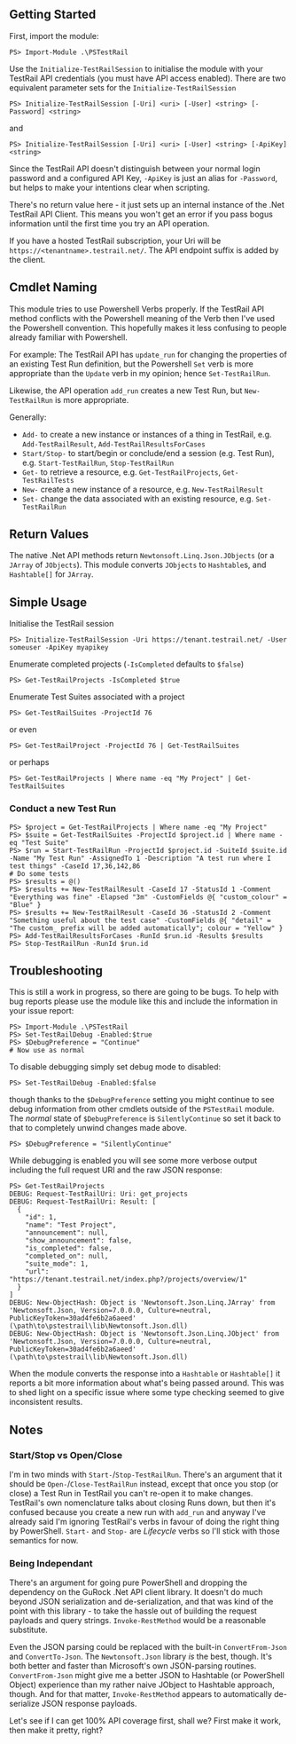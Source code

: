 ## Getting Started

First, import the module:

    PS> Import-Module .\PSTestRail

Use the `Initialize-TestRailSession` to initialise the module with your TestRail API credentials (you must have API access enabled). There are two equivalent parameter sets for the `Initialize-TestRailSession`

    PS> Initialize-TestRailSession [-Uri] <uri> [-User] <string> [-Password] <string>

and

    PS> Initialize-TestRailSession [-Uri] <uri> [-User] <string> [-ApiKey] <string>

Since the TestRail API doesn't distinguish between your normal login password and a configured API Key, `-ApiKey` is just an alias for `-Password`, but helps to make your intentions clear when scripting.

There's no return value here - it just sets up an internal instance of the .Net TestRail API Client. This means you won't get an error if you pass bogus information until the first time you try an API operation.

If you have a hosted TestRail subscription, your Uri will be `https://<tenantname>.testrail.net/`. The API endpoint suffix is added by the client.

## Cmdlet Naming

This module tries to use Powershell Verbs properly. If the TestRail API method conflicts with the Powershell meaning of the Verb then I've used the Powershell convention. This hopefully makes it less confusing to people already familiar with Powershell.

For example: The TestRail API has `update_run` for changing the properties of an existing Test Run definition, but the Powershell `Set` verb is more appropriate than the `Update` verb in my opinion; hence `Set-TestRailRun`.

Likewise, the API operation `add_run` creates a new Test Run, but `New-TestRailRun` is more appropriate.

Generally:

* `Add-` to create a new instance or instances of a thing in TestRail, e.g. `Add-TestRailResult`, `Add-TestRailResultsForCases`
* `Start/Stop-` to start/begin or conclude/end a session (e.g. Test Run), e.g. `Start-TestRailRun`, `Stop-TestRailRun`
* `Get-` to retrieve a resource, e.g. `Get-TestRailProjects`, `Get-TestRailTests`
* `New-` create a new instance of a resource, e.g. `New-TestRailResult`
* `Set-` change the data associated with an existing resource, e.g. `Set-TestRailRun`

## Return Values

The native .Net API methods return `Newtonsoft.Linq.Json.JObjects` (or a `JArray` of `JObjects`). This module converts `JObjects` to `Hashtable`s, and `Hashtable[]` for `JArray`.

## Simple Usage

Initialise the TestRail session

    PS> Initialize-TestRailSession -Uri https://tenant.testrail.net/ -User someuser -ApiKey myapikey

Enumerate completed projects (`-IsCompleted` defaults to `$false`)

    PS> Get-TestRailProjects -IsCompleted $true

Enumerate Test Suites associated with a project

    PS> Get-TestRailSuites -ProjectId 76

 or even

    PS> Get-TestRailProject -ProjectId 76 | Get-TestRailSuites

or perhaps

    PS> Get-TestRailProjects | Where name -eq "My Project" | Get-TestRailSuites

### Conduct a new Test Run

    PS> $project = Get-TestRailProjects | Where name -eq "My Project"
    PS> $suite = Get-TestRailSuites -ProjectId $project.id | Where name -eq "Test Suite"
    PS> $run = Start-TestRailRun -ProjectId $project.id -SuiteId $suite.id -Name "My Test Run" -AssignedTo 1 -Description "A test run where I test things" -CaseId 17,36,142,86
    # Do some tests
    PS> $results = @()
    PS> $results += New-TestRailResult -CaseId 17 -StatusId 1 -Comment "Everything was fine" -Elapsed "3m" -CustomFields @{ "custom_colour" = "Blue" }
    PS> $results += New-TestRailResult -CaseId 36 -StatusId 2 -Comment "Something useful about the test case" -CustomFields @{ "detail" = "The custom_ prefix will be added automatically"; colour = "Yellow" }
    PS> Add-TestRailResultsForCases -RunId $run.id -Results $results
    PS> Stop-TestRailRun -RunId $run.id

## Troubleshooting

This is still a work in progress, so there are going to be bugs. To help with bug reports please use the module like this and include the information in your issue report:

    PS> Import-Module .\PSTestRail
    PS> Set-TestRailDebug -Enabled:$true
    PS> $DebugPreference = "Continue"
    # Now use as normal

To disable debugging simply set debug mode to disabled:

    PS> Set-TestRailDebug -Enabled:$false

though thanks to the `$DebugPreference` setting you might continue to see debug information from other cmdlets outside of the `PSTestRail` module. The *normal* state of `$DebugPreference` is `SilentlyContinue` so set it back to that to completely unwind changes made above.

    PS> $DebugPreference = "SilentlyContinue"

While debugging is enabled you will see some more verbose output including the full request URI and the raw JSON response:

    PS> Get-TestRailProjects
    DEBUG: Request-TestRailUri: Uri: get_projects
    DEBUG: Request-TestRailUri: Result: [
      {
        "id": 1,
        "name": "Test Project",
        "announcement": null,
        "show_announcement": false,
        "is_completed": false,
        "completed_on": null,
        "suite_mode": 1,
        "url": "https://tenant.testrail.net/index.php?/projects/overview/1"
      }
    ]
    DEBUG: New-ObjectHash: Object is 'Newtonsoft.Json.Linq.JArray' from 'Newtonsoft.Json, Version=7.0.0.0, Culture=neutral,
    PublicKeyToken=30ad4fe6b2a6aeed' (\path\to\pstestrail\lib\Newtonsoft.Json.dll)
    DEBUG: New-ObjectHash: Object is 'Newtonsoft.Json.Linq.JObject' from 'Newtonsoft.Json, Version=7.0.0.0, Culture=neutral,
    PublicKeyToken=30ad4fe6b2a6aeed' (\path\to\pstestrail\lib\Newtonsoft.Json.dll)

When the module converts the response into a `Hashtable` or `Hashtable[]` it reports a bit more information about what's being passed around. This was to shed light on a specific issue where some type checking seemed to give inconsistent results.

## Notes

### Start/Stop vs Open/Close

I'm in two minds with `Start-`/`Stop-TestRailRun`. There's an argument that it should be `Open-`/`Close-TestRailRun` instead, except that once you stop (or close) a Test Run in TestRail you can't re-open it to make changes. TestRail's own nomenclature talks about closing Runs down, but then it's confused because you create a new run with `add_run` and anyway I've already said I'm ignoring TestRail's verbs in favour of doing the right thing by PowerShell. `Start-` and `Stop-` are *Lifecycle* verbs so I'll stick with those semantics for now.

### Being Independant

There's an argument for going pure PowerShell and dropping the dependency on the GuRock .Net API client library. It doesn't do much beyond JSON serialization and de-serialization, and that was kind of the point with this library - to take the hassle out of building the request payloads and query strings. `Invoke-RestMethod` would be a reasonable substitute.

Even the JSON parsing could be replaced with the built-in `ConvertFrom-Json` and `ConvertTo-Json`. The `Newtonsoft.Json` library *is* the best, though. It's both better and faster than Microsoft's own JSON-parsing routines. `ConvertFrom-Json` might give me a better JSON to Hashtable (or PowerShell Object) experience than my rather naive JObject to Hashtable approach, though. And for that matter, `Invoke-RestMethod` appears to automatically de-serialize JSON response payloads.

Let's see if I can get 100% API coverage first, shall we? First make it work, then make it pretty, right?